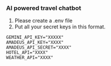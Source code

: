 ### AI powered travel chatbot
1. Please create a .env file
2. Put all your secret keys in this format.
```
GEMINI_API_KEY="XXXXX"
AMADEUS_API_KEY="XXXX"
AMADEUS_API_SECRET="XXXX"
HOTEL_API="XXXX"
WEATHER_API="XXXX"
```